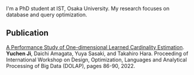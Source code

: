 I'm a PhD student at IST, Osaka University. My research focuses on database and query optimization.

## Publication 
[A Performance Study of One-dimensional Learned Cardinality Estimation](http://ceur-ws.org/Vol-3130/paper10.pdf).
**Yuchen Ji**, Daichi Amagata, Yuya Sasaki, and Takahiro Hara.
Proceeding of International Workshop on Design, Optimization, Languages and Analytical Processing of Big Data (DOLAP), pages 86-90, 2022.
